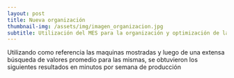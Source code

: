 ```yaml
---
layout: post
title: Nueva organización
thumbnail-img: /assets/img/imagen_organizacion.jpg
subtitle: Utilización del MES para la organización y optimización de la producción en la empresa
---
```


Utilizando como referencia las maquinas mostradas y luego de una extensa búsqueda de valores promedio para las mismas, se obtuvieron los siguientes resultados en minutos por semana de producción

<head>
    <title>Centered Table Example</title>
    <style>
        table {
            border-collapse: collapse;
            margin: 0 auto;
        }

        table, th, td {
            border: 1px solid black;
            text-align: center;
            padding: 10px;
        }
    </style>
</head>
<body>
    <table>
        <tr>
            <th>Proceso</th>
            <th>Máquina</th>
            <th>Produccón</th>
            <th>Tiempo de <br> subida</th>
            <th>Tiempo de <br> bajada</th>
            <th>Paradas</th>
            <th>MTBF</th>
            <th>MTTR</th>
        </tr>
        <tr>
            <td>Dosificación</td>
            <td>Dosificador por peso automático <br> lineal de 4 cabezales <br> 5g-1000g </td>
            <td>25s/1000g C/U</td>
            <td>2300</td>
            <td>17</td>
            <td>1</td>
            <td>2283</td>
            <td>17</td>   
        </tr>
        <tr>
            <td>Mezcla</td>
            <td>Mezcladora planetaria: <br> para el amasado de productos de <br> alta viscosidad y tixotropia</td>
            <td>10 minutos</td>
            <td>5800</td>
            <td>35</td>
            <td>1</td>
            <td>5765</td>
            <td>35</td>
        </tr>
        <tr>
            <td>Laminación</td>
            <td>Laminadora de masa <br> C: 430x1700 mm</td>
            <td>20 Unidades/min</td>
            <td>9000</td>
            <td>35</td>
            <td>1</td>
            <td>8965</td>
            <td>35</td>
        </tr>
        <tr>
            <td>Corte</td>
            <td>Laminadora industria para <br> arepas rellenas 40 c,</td>
            <td>4 Unidades/s</td>
            <td>9000</td>
            <td>35</td>
            <td>1</td>
            <td>8965</td>
            <td>35</td>
        </tr>
        <tr>
            <td>Horneado</td>
            <td>Horno tunel 1 nivel 40 <br> trabajables </td>
            <td>500 Unidades/h</td>
            <td>9000</td>
            <td>280</td>
            <td>1</td>
            <td>8720</td>
            <td>280</td>
        </tr>
    </table>
</body>


## Tiempos de producción y rendimiento de procesos

Realizando la simulación de la linea de producción por una semana, esta genera una gráfica general de rendimiento.

<div style="text-align:center">
  <img src="/Trabajo-final/assets/img/perfectos.jpg" alt="Image" style="width:900px;height:450px;">
</div>

De esta barra de datos se obtienen los siguientes valores de rendimiento:

<head>
    <title>Centered Table Example</title>
    <style>
        table {
            margin: 0 auto;
        }

        table, th, td {
            border: 1px solid black;
            text-align: center;
            padding: 10px;
        }
    </style>
</head>
<body>
    <table>
        <tr>
            <th style="text-align: center">Proceso</th>
            <th style="text-align: center">Rendimiento </th>
        </tr>
        <tr>
            <td style="text-align: center">Preparación de la masa</td>
            <td style="text-align: center">71%</td>
        </tr>
        <tr>
            <td style="text-align: center">Moldeado de la arepa</td>
            <td style="text-align: center">89%</td>
        </tr>
        <tr>
            <td style="text-align: center">Cocinado en el horno</td>
            <td style="text-align: center">95%</td>
        </tr>
        <tr>
            <td style="text-align: center">Empaquetado de la arepa</td>
            <td style="text-align: center">90%</td>
        </tr>
    </table>
</body>

Analizando los valores de rendimiento se puede observar que la maquina que está trabajando más tiempo es el horno, por lo que significa que tiene el proceso mas lento entre todos y retiene el producto durante la linea de producción, por lo que el proceso critico a solucionar es este. Cada proceso tiene diversos indices, con estos se evaluará cual es de todos es el proceso menos eficiente utilizando el indice global de eficiencia (OEE).

<ul>
    <li> <b><i>Preparación de la mezcla</i></b> </li>
    <img src="/Trabajo-final/assets/img/prepmasa.jpg" alt="Eficiencia">
    <li> <b><i>Moldeado de las arepas</i></b> </li>
    <img src="/Trabajo-final/assets/img/moldeo.jpg" alt="Eficiencia">
    <li> <b><i>Cocinado</i></b> </li>
    <img src="/Trabajo-final/assets/img/horno.jpg" alt="Eficiencia">
    <li> <b><i>Empaquetado</i></b> </li>
    <img src="/Trabajo-final/assets/img/empaquetamiento.jpg" alt="Eficiencia">
</ul>
